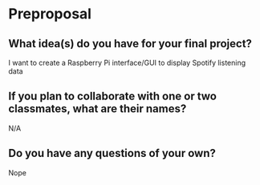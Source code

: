 # Preproposal

## What idea(s) do you have for your final project?

I want to create a Raspberry Pi interface/GUI to display Spotify listening data

## If you plan to collaborate with one or two classmates, what are their names?

N/A

## Do you have any questions of your own?

Nope
